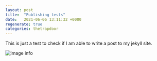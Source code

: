 ```yaml
---
layout: post
title:  "Publishing tests"
date:   2021-06-06 13:11:32 +0000
regenerate: true
categories: thetrapdoor
---
```

This is just a test to check if I am able to write a post to my jekyll site.


![image info]({{site.url}}/assets/image.png)

